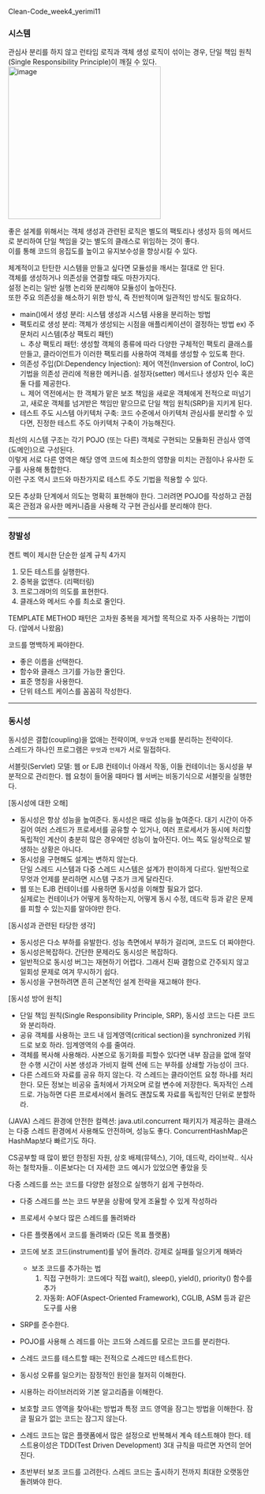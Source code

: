 Clean-Code_week4_yerimi11  

### 시스템  
관심사 분리를 하지 않고 런타임 로직과 객체 생성 로직이 섞이는 경우, 단일 책임 원칙(Single Responsibility Principle)이 깨질 수 있다.  
<img width="309" alt="image" src="https://github.com/Growth-Collectors/Clean-Code/assets/93559998/2ce1cf3f-599f-47e8-9081-435f7903a36b">

좋은 설계를 위해서는 객체 생성과 관련된 로직은 별도의 팩토리나 생성자 등의 메서드로 분리하여 단일 책임을 갖는 별도의 클래스로 위임하는 것이 좋다.  
이를 통해 코드의 응집도를 높이고 유지보수성을 향상시킬 수 있다.  

체계적이고 탄탄한 시스템을 만들고 싶다면 모듈성을 깨서는 절대로 안 된다.  
객체를 생성하거나 의존성을 연결할 때도 마찬가지다.  
설정 논리는 일반 실행 논리와 분리해야 모듈성이 높아진다.  
또한 주요 의존성을 해소하기 위한 방식, 즉 전반적이며 일관적인 방식도 필요하다.  

- main()에서 생성 분리: 시스템 생성과 시스템 사용을 분리하는 방법  
- 팩토리로 생성 분리: 객체가 생성되는 시점을 애플리케이션이 결정하는 방법 ex) 주문처리 시스템(추상 팩토리 패턴)  
  ㄴ 추상 팩토리 패턴: 생성할 객체의 종류에 따라 다양한 구체적인 팩토리 클래스를 만들고, 클라이언트가 이러한 팩토리를 사용하여 객체를 생성할 수 있도록 한다.  
- 의존성 주입(DI:Dependency Injection): 제어 역전(Inversion of Control, IoC)기법을 의존성 관리에 적용한 메커니즘. 설정자(setter) 메서드나 생성자 인수 혹은 둘 다를 제공한다.  
  ㄴ 제어 역전에서는 한 객체가 맡은 보조 책임을 새로운 객체에게 전적으로 떠넘기고, 새로운 객체를 넘겨받은 책임만 맡으므로 단일 책임 원칙(SRP)을 지키게 된다.
- 테스트 주도 시스템 아키텍처 구축: 코드 수준에서 아키텍처 관심사를 분리할 수 있다면, 진정한 테스트 주도 아키텍처 구축이 가능해진다.  
  
최선의 시스템 구조는 각기 POJO (또는 다른) 객체로 구현되는 모듈화된 관심사 영역(도메인)으로 구성된다.  
이렇게 서로 다른 영역은 해당 영역 코드에 최소한의 영향을 미치는 관점이나 유사한 도구를 사용해 통합한다.  
이런 구조 역시 코드와 마찬가지로 테스트 주도 기법을 적용할 수 있다.  

모든 추상화 단계에서 의도는 명확히 표현해야 한다. 그러려면 POJO를 작성하고 관점 혹은 관점과 유사한 메커니즘을 사용해 각 구현 관심사를 분리해야 한다.  

---  

### 창발성  

켄트 벡이 제시한 단순한 설계 규칙 4가지  
1. 모든 테스트를 실행한다.  
2. 중복을 없앤다. (리팩터링)  
3. 프로그래머의 의도를 표현한다.
4. 클래스와 메서드 수를 최소로 줄인다.

TEMPLATE METHOD 패턴은 고차원 중복을 제거할 목적으로 자주 사용하는 기법이다. (앞에서 나왔음)  
  
코드를 명백하게 짜야한다.
- 좋은 이름을 선택한다.
- 함수와 클래스 크기를 가능한 줄인다.
- 표준 명칭을 사용한다.
- 단위 테스트 케이스를 꼼꼼히 작성한다.

---  

### 동시성  

동시성은 결합(coupling)을 없애는 전략이며, `무엇`과 `언제`를 분리하는 전략이다.  
스레드가 하나인 프로그램은 `무엇`과 `언제`가 서로 밀접하다.  

서블릿(Servlet) 모델: 웹 or EJB 컨테이너 아래서 작동, 이들 컨테이너는 동시성을 부분적으로 관리한다. 웹 요청이 들어올 때마다 웹 서버는 비동기식으로 서블릿을 실행한다.  

[동시성에 대한 오해]  
- 동시성은 항상 성능을 높여준다.
  동시성은 때로 성능을 높여준다. 대기 시간이 아주 길어 여러 스레드가 프로세서를 공유할 수 있거나, 여러 프로세서가 동시에 처리할 독립적인 계산이 충분히 많은 경우에만 성능이 높아진다. 어느 쪽도 일상적으로 발생하는 상황은 아니다.  
- 동시성을 구현해도 설계는 변하지 않는다.  
  단일 스레드 시스템과 다중 스레드 시스템은 설계가 판이하게 다르다. 일반적으로 무엇과 언제를 분리하면 시스템 구조가 크게 달라진다.  
- 웹 또는 EJB 컨테이너를 사용하면 동시성을 이해할 필요가 없다.  
  실제로는 컨테이너가 어떻게 동작하는지, 어떻게 동시 수정, 데드락 등과 같은 문제를 피할 수 있는지를 알아야만 한다.

[동시성과 관련된 타당한 생각]  
- 동시성은 다소 부하를 유발한다. 성능 측면에서 부하가 걸리며, 코드도 더 짜야한다.
- 동시성은복잡하다. 간단한 문제라도 동시성은 복잡하다.
- 일반적으로 동시성 버그는 재현하기 어렵다. 그래서 진짜 결함으로 간주되지 않고 일회성 문제로 여겨 무시하기 쉽다.
- 동시성을 구현하려면 흔히 근본적인 설계 전략을 재고해야 한다.  

[동시성 방어 원칙]  
- 단일 책임 원칙(Single Responsibility Principle, SRP), 동시성 코드는 다른 코드와 분리하라.  
- 공유 객체를 사용하는 코드 내 임계영역(critical section)을 synchronized 키워드로 보호 하라. 임계영역의 수를 줄여라.
- 객체를 복사해 사용해라. 사본으로 동기화를 피할수 있다면 내부 잠금을 없애 절약한 수행 시간이 사본 생성과 가비지 컬렉 션에 드는 부하를 상쇄할 가능성이 크다.
- 다른 스레드와 자료를 공유 하지 않는다. 각 스레드는 클라이언트 요청 하나를 처리한다. 모든 정보는 비공유 출처에서 가져오며 로컬 변수에 저장한다. 독자적인 스레드로. 가능하면 다른 프로세서에서 돌려도 괜찮도록 자료를 독립적인 단위로 분할하라.

(JAVA) 스레드 환경에 안전한 컬렉션: java.util.concurrent 패키지가 제공하는 클래스는 다중 스레드 환경에서 사용해도 안전하며, 성능도 좋다. ConcurrentHashMap은 HashMap보다 빠르기도 하다.  

CS공부할 때 많이 봤던 한정된 자원, 상호 배제(뮤텍스), 기아, 데드락, 라이브락.. 식사하는 철학자들.. 이론보다는 더 자세한 코드 예시가 있었으면 좋았을 듯  

다중 스레드를 쓰는 코드를 다양한 설정으로 실행하기 쉽게 구현하라.  
- 다중 스레드를 쓰는 코드 부분을 상황에 맞게 조율할 수 있게 작성하라  
- 프로세서 수보다 많은 스레드를 돌려봐라  
- 다른 플랫폼에서 코드를 돌려봐라 (모든 목표 플랫폼)  
- 코드에 보조 코드(instrument)를 넣어 돌려라. 강제로 실패를 일으키게 해봐라
  - 보조 코드를 추가하는 법  
    1) 직접 구현하기: 코드에다 직접 wait(), sleep(), yield(), priority() 함수를 추가
    2) 자동화: AOF(Aspect-Oriented Framework), CGLIB, ASM 등과 같은 도구를 사용

  
- SRP를 준수한다.
- POJO를 사용해 스 레드를 아는 코드와 스레드를 모르는 코드를 분리한다.
- 스레드 코드를 테스트할 때는 전적으로 스레드만 테스트한다.
- 동시성 오류를 일으키는 잠정적인 원인을 철저히 이해한다.
- 시용하는 라이브러리와 기본 알고리즘을 이해한다.
- 보호할 코드 영역을 찾아내는 방법과 특정 코드 영역을 잠그는 방법을 이해한다. 잠글 필요가 없는 코드는 잠그지 않는다.
- 스레드 코드는 많은 플랫폼에서 많은 설정으로 반복해서 계속 테스트해야 한다. 테스트용이성은 TDD(Test Driven Development) 3대 규칙을 따르면 자연히 얻어진다.
- 초반부터 보조 코드를 고려한다. 스레드 코드는 출시하기 전까지 최대한 오랫동안 돌려봐야 한다.

  
